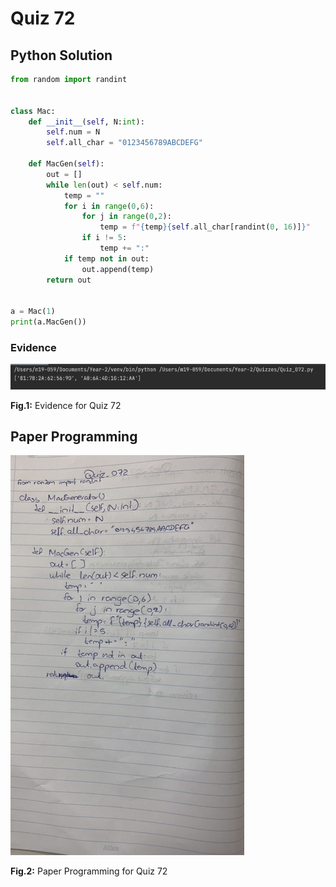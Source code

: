 # Quiz 72

## Python Solution 
```.py
from random import randint


class Mac:
    def __init__(self, N:int):
        self.num = N
        self.all_char = "0123456789ABCDEFG"

    def MacGen(self):
        out = []
        while len(out) < self.num:
            temp = ""
            for i in range(0,6):
                for j in range(0,2):
                    temp = f"{temp}{self.all_char[randint(0, 16)]}"
                if i != 5:
                    temp += ":"
            if temp not in out:
                out.append(temp)
        return out


a = Mac(1)
print(a.MacGen())
```
### Evidence
![](/Assets/Quiz_072_evidence.png)

**Fig.1:** Evidence for Quiz 72

## Paper Programming
![](/Assets/Quiz_072_papercode.jpeg)

**Fig.2:** Paper Programming for Quiz 72